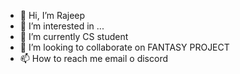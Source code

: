 - 👋 Hi, I’m  Rajeep
- 👀 I’m interested in ...
- 🌱 I’m currently CS student
- 💞️ I’m looking to collaborate on FANTASY PROJECT
- 📫 How to reach me email o discord 

<!---
Bilbao7777/Bilbao7777 is a ✨ special ✨ repository because its `README.md` (this file) appears on your GitHub profile.
You can click the Preview link to take a look at your changes.
--->
